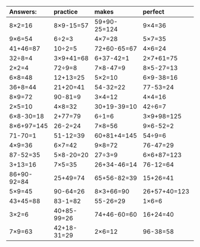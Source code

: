 | Answers: | practice | makes | perfect | ! |
| :--- | :--- | :--- | :--- | :--- |
| 8×2=16 | 8×9-15=57 | 59+90-25=124 | 9×4=36 | 7×3+17=38 | 
| 9×6=54 | 6÷2=3 | 4×7=28 | 5×7=35 | 98+56+48=202 | 
| 41+46=87 | 10÷2=5 | 72+60-65=67 | 4×6=24 | 97+74+47=218 | 
| 32÷8=4 | 3×9+41=68 | 6+37-42=1 | 2×7+61=75 | 9×3=27 | 
| 2×2=4 | 72÷9=8 | 7×8-47=9 | 8×5-27=13 | 69-65=4 | 
| 6×8=48 | 12+13=25 | 5×2=10 | 6×9-38=16 | 3×3=9 | 
| 36+8=44 | 21+20=41 | 54-32=22 | 77-53=24 | 63+81+65=209 | 
| 8×9=72 | 90-81=9 | 3×4=12 | 4×4=16 | 46+67-90=23 | 
| 2×5=10 | 4×8=32 | 30+19-39=10 | 42÷6=7 | 3×8=24 | 
| 6×8-30=18 | 2+77=79 | 6÷1=6 | 3×9+98=125 | 6×4=24 | 
| 8×6+97=145 | 26-2=24 | 7×8=56 | 9×6-52=2 | 53+15-36=32 | 
| 71-70=1 | 51-12=39 | 60+81+4=145 | 54÷9=6 | 75+83+52=210 | 
| 4×9=36 | 6×7=42 | 9×8=72 | 76-47=29 | 80-45=35 | 
| 87-52=35 | 5×8-20=20 | 27÷3=9 | 6×6+87=123 | 83+80-82=81 | 
| 3+13=16 | 7×5=35 | 26+34-46=14 | 76-12=64 | 5÷1=5 | 
| 86+90-92=84 | 25+49=74 | 65+56-82=39 | 15+26=41 | 5×6-13=17 | 
| 5×9=45 | 90-64=26 | 8×3+66=90 | 26+57+40=123 | 56+70+37=163 | 
| 43+45=88 | 83-1=82 | 55-26=29 | 1×6=6 | 50+91+64=205 | 
| 3×2=6 | 40+85-99=26 | 74+46-60=60 | 16+24=40 | 35-14=21 | 
| 7×9=63 | 42+18-31=29 | 2×6=12 | 96-38=58 | 7×2=14 | 
